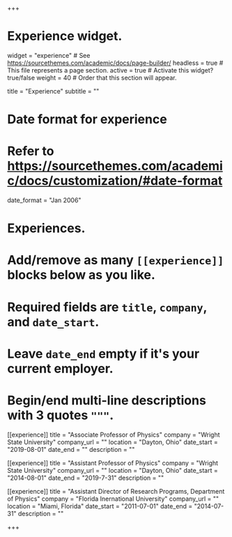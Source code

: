 +++
# Experience widget.
widget = "experience"  # See https://sourcethemes.com/academic/docs/page-builder/
headless = true  # This file represents a page section.
active = true  # Activate this widget? true/false
weight = 40  # Order that this section will appear.

title = "Experience"
subtitle = ""

# Date format for experience
#   Refer to https://sourcethemes.com/academic/docs/customization/#date-format
date_format = "Jan 2006"

# Experiences.
#   Add/remove as many `[[experience]]` blocks below as you like.
#   Required fields are `title`, `company`, and `date_start`.
#   Leave `date_end` empty if it's your current employer.
#   Begin/end multi-line descriptions with 3 quotes `"""`.
[[experience]]
  title = "Associate Professor of Physics"
  company = "Wright State University"
  company_url = ""
  location = "Dayton, Ohio"
  date_start = "2019-08-01"
  date_end = ""
  description = ""

[[experience]]
  title = "Assistant Professor of Physics"
  company = "Wright State University"
  company_url = ""
  location = "Dayton, Ohio"
  date_start = "2014-08-01"
  date_end = "2019-7-31"
  description = ""

[[experience]]
  title = "Assistant Director of Research Programs, Department of Physics"
  company = "Florida Inernational University"
  company_url = ""
  location = "Miami, Florida"
  date_start = "2011-07-01"
  date_end = "2014-07-31"
  description = ""

+++
